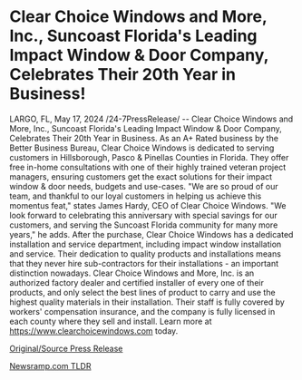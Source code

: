# Clear Choice Windows and More, Inc., Suncoast Florida's Leading Impact Window & Door Company, Celebrates Their 20th Year in Business!

LARGO, FL, May 17, 2024 /24-7PressRelease/ -- Clear Choice Windows and More, Inc., Suncoast Florida's Leading Impact Window & Door Company, Celebrates Their 20th Year in Business.  As an A+ Rated business by the Better Business Bureau, Clear Choice Windows is dedicated to serving customers in Hillsborough, Pasco & Pinellas Counties in Florida.  They offer free in-home consultations with one of their highly trained veteran project managers, ensuring customers get the exact solutions for their impact window & door needs, budgets and use-cases.  "We are so proud of our team, and thankful to our loyal customers in helping us achieve this momentus feat," states James Hardy, CEO of Clear Choice Windows. "We look forward to celebrating this anniversary with special savings for our customers, and serving the Suncoast Florida community for many more years," he adds.  After the purchase, Clear Choice Windows has a dedicated installation and service department, including impact window installation and service. Their dedication to quality products and installations means that they never hire sub-contractors for their installations - an important distinction nowadays.  Clear Choice Windows and More, Inc. is an authorized factory dealer and certified installer of every one of their products, and only select the best lines of product to carry and use the highest quality materials in their installation. Their staff is fully covered by workers' compensation insurance, and the company is fully licensed in each county where they sell and install.  Learn more at https://www.clearchoicewindows.com today. 

[Original/Source Press Release](https://www.24-7pressrelease.com/press-release/510979/clear-choice-windows-and-more-inc-suncoast-floridas-leading-impact-window-door-company-celebrates-their-20th-year-in-business) 

[Newsramp.com TLDR](https://newsramp.com/None) 